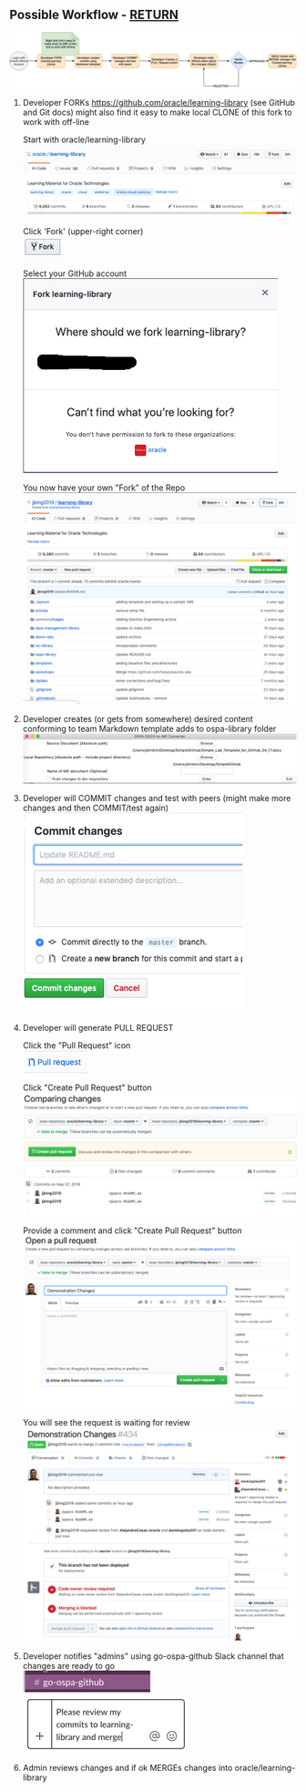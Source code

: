 ## Possible Workflow - [RETURN](README.md)

![](images/Flow.png)


1. Developer FORKs https://github.com/oracle/learning-library (see GitHub and Git docs) might also find it easy to make local CLONE of this fork to work with off-line

   Start with oracle/learning-library  <br/>
   ![](images/Github-4-26-47-PM.png)

   Click 'Fork' (upper-right corner) <br/>
   ![](images/Github-4-15-39-PM.png)

   Select your GitHub account <br/>
   ![](images/Github-4-16-15-PM2.png)

    You now have your own "Fork" of the Repo <br/>
   ![](images/Github-4-16-31-PM.png)

1. Developer creates (or gets from somewhere) desired content conforming to team Markdown template adds to ospa-library folder<br/>
   ![](images/Github-12-34-36PM.png) 
   
1. Developer will COMMIT changes and test with peers (might make more changes and then COMMIT/test again) <br/>
   ![](images/Github-4-17-22-PM.png)
   
1. Developer will generate PULL REQUEST <br/>

   Click the "Pull Request" icon <br/>
   ![](images/Github-4-17-39-PM.png) <br/>
   
   Click "Create Pull Request" button <br/>
   ![](images/Github-4-18-02-PM.png)   <br/>
   
   Provide a comment and click "Create Pull Request" button<br/>
   ![](images/Github-4-18-32-PM.png) <br/>
   
   You will see the request is waiting for review <br/>
   ![](images/Github-4-19-21-PM.png)

     
1. Developer notifies "admins" using go-ospa-github Slack channel that changes are ready to go <br/>
   ![](images/Github-4-19-49-PM.png) <br/>
   ![](images/Github-4-20-12-PM.png)



1. Admin reviews changes and if ok MERGEs changes into oracle/learning-library
